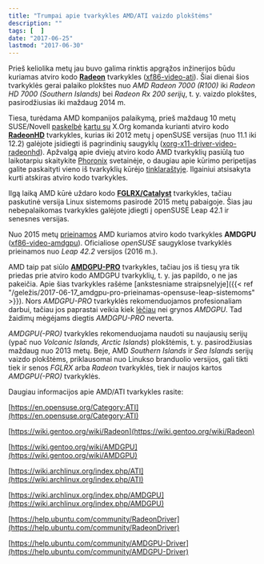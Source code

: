 ```yaml
---
title: "Trumpai apie tvarkykles AMD/ATI vaizdo plokštėms"
description: ""
tags: [  ]
date: "2017-06-25"
lastmod: "2017-06-30"
---
```

Prieš keliolika metų jau buvo galima rinktis apgrąžos inžinerijos būdu kuriamas atviro kodo [**Radeon**](https://www.x.org/wiki/RadeonFeature/) tvarkykles ([xf86-video-ati](http://software.opensuse.org/package/xf86-video-ati)). Šiai dienai šios tvarkyklės gerai palaiko plokštes nuo _AMD Radeon 7000 (R100)_ iki _Radeon HD 7000 (Southern Islands)_ bei _Radeon Rx 200 serijų_, t. y. vaizdo plokštes, pasirodžiusias iki maždaug 2014 m.

Tiesa, turėdama AMD kompanijos palaikymą, prieš maždaug 10 metų SUSE/Novell [paskelbė](https://news.opensuse.org/2007/09/18/open-source-driver-for-ati-radeon-r5xxr6xx/) [kartu su](https://lists.x.org/archives/xorg-announce/2007-November/000432.html) X.Org komanda kurianti atviro kodo [**RadeonHD**](https://www.x.org/wiki/radeonhd:feature/) tvarkykles, kurias iki 2012 metų į openSUSE versijas (nuo 11.1 iki 12.2) galėjote įsidiegti iš pagrindinių saugyklų ([xorg-x11-driver-video-radeonhd](http://software.opensuse.org/package/xorg-x11-driver-video-radeonhd)). Apžvalgą apie dviejų atviro kodo AMD tvarkyklių pasiūlą tuo laikotarpiu skaitykite [Phoronix](http://www.phoronix.com/scan.php?page=article&item=radeon_vs_radeonhd&num=1) svetainėje, o daugiau apie kūrimo peripetijas galite paskaityti vieno iš tvarkyklių kūrėjo [tinklaraštyje](http://libv.livejournal.com/27799.html). Ilgainiui atsisakyta kurti atskiras atviro kodo tvarkykles.

Ilgą laiką AMD kūrė uždaro kodo [**FGLRX/Catalyst**](http://support.amd.com/en-us/download/desktop?os=Linux+x86_64) tvarkykles, tačiau paskutinė versija Linux sistemoms pasirodė 2015 metų pabaigoje. Šias jau nebepalaikomas tvarkykles galėjote įdiegti į openSUSE Leap 42.1 ir senesnes versijas.

Nuo 2015 metų [prieinamos](https://lists.freedesktop.org/archives/dri-devel/2015-April/081501.html) AMD kuriamos atviro kodo tvarkykles **AMDGPU** ([xf86-video-amdgpu](http://software.opensuse.org/package/xf86-video-amdgpu)). Oficialiose _openSUSE_ saugyklose tvarkyklės prieinamos nuo _Leap 42.2_ versijos (2016 m.).

AMD taip pat siūlo [**AMDGPU-PRO**](http://support.amd.com/en-us/kb-articles/Pages/AMDGPU-PRO-Driver-for-Linux-Release-Notes.aspx) tvarkykles, tačiau jos iš tiesų yra tik priedas prie atviro kodo AMDGPU tvarkyklių, t. y. jas papildo, o ne jas pakeičia. Apie šias tvarkykles rašėme [ankstesniame straipsnelyje]({{< ref "/geležis/2017-06-17_amdgpu-pro-prieinamas-opensuse-leap-sistemoms" >}}). Nors _AMDGPU-PRO_ tvarkyklės rekomenduojamos profesionaliam darbui, tačiau jos paprastai veikia kiek [lėčiau](http://www.phoronix.com/scan.php?page=article&item=amdgpu-new-1710&num=5) nei grynos _AMDGPU_. Tad žaidimų mėgėjams diegtis _AMDGPU-PRO_ neverta.

_AMDGPU(-PRO)_ tvarkykles rekomenduojama naudoti su naujausių serijų (ypač nuo _Volcanic Islands, Arctic Islands_) plokštėmis, t. y. pasirodžiusias maždaug nuo 2013 metų. Beje, AMD _Southern Islands_ ir _Sea Islands_ serijų vaizdo plokštėms, priklausomai nuo Linukso branduolio versijos, gali tikti tiek ir senos _FGLRX_ arba _Radeon_ tvarkyklės, tiek ir naujos kartos _AMDGPU(-PRO)_ tvarkyklės.

Daugiau informacijos apie AMD/ATI tvarkykles rasite:

[https://en.opensuse.org/Category:ATI](https://en.opensuse.org/Category:ATI)

[https://wiki.gentoo.org/wiki/Radeon](https://wiki.gentoo.org/wiki/Radeon)

[https://wiki.gentoo.org/wiki/AMDGPU](https://wiki.gentoo.org/wiki/AMDGPU)

[https://wiki.archlinux.org/index.php/ATI](https://wiki.archlinux.org/index.php/ATI)

[https://wiki.archlinux.org/index.php/AMDGPU](https://wiki.archlinux.org/index.php/AMDGPU)

[https://help.ubuntu.com/community/RadeonDriver](https://help.ubuntu.com/community/RadeonDriver)

[https://help.ubuntu.com/community/AMDGPU-Driver](https://help.ubuntu.com/community/AMDGPU-Driver)
